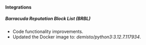 #### Integrations

##### Barracuda Reputation Block List (BRBL)
- Code functionality improvements.
- Updated the Docker image to: *demisto/python3:3.12.7.117934*.